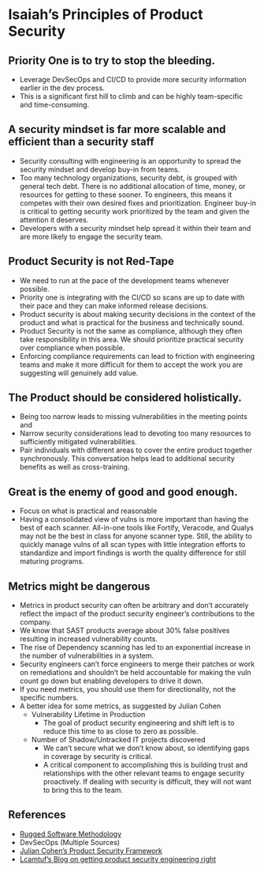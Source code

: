 # Isaiah’s Principles of Product Security
## Priority One is to try to stop the bleeding.
- Leverage DevSecOps and CI/CD to provide more security information earlier in the dev process.
- This is a significant first hill to climb and can be highly team-specific and time-consuming.
## A security mindset is far more scalable and efficient than a security staff
- Security consulting with engineering is an opportunity to spread the security mindset and develop buy-in from teams.
- Too many technology organizations, security debt, is grouped with general tech debt. There is no additional allocation of time, money, or resources for getting to these sooner. To engineers, this means it competes with their own desired fixes and prioritization. Engineer buy-in is critical to getting security work prioritized by the team and given the attention it deserves.
- Developers with a security mindset help spread it within their team and are more likely to engage the security team.
## Product Security is not Red-Tape
- We need to run at the pace of the development teams whenever possible.
- Priority one is integrating with the CI/CD so scans are up to date with their pace and they can make informed release decisions.
- Product security is about making security decisions in the context of the product and what is practical for the business and technically sound.
- Product Security is not the same as compliance, although they often take responsibility in this area. We should prioritize practical security over compliance when possible.
- Enforcing compliance requirements can lead to friction with engineering teams and make it more difficult for them to accept the work you are suggesting will genuinely add value.
## The Product should be considered holistically.
- Being too narrow leads to missing vulnerabilities in the meeting points and 
- Narrow security considerations lead to devoting too many resources to sufficiently mitigated vulnerabilities.
- Pair individuals with different areas to cover the entire product together synchronously. This conversation helps lead to additional security benefits as well as cross-training. 
## Great is the enemy of good and good enough.
- Focus on what is practical and reasonable
- Having a consolidated view of vulns is more important than having the best of each scanner. All-in-one tools like Fortify, Veracode, and Qualys may not be the best in class for anyone scanner type. Still, the ability to quickly manage vulns of all scan types with little integration efforts to standardize and import findings is worth the quality difference for still maturing programs.
## Metrics might be dangerous
- Metrics in product security can often be arbitrary and don’t accurately reflect the impact of the product security engineer’s contributions to the company.
- We know that SAST products average about 30% false positives resulting in increased vulnerability counts.
- The rise of Dependency scanning has led to an exponential increase in the number of vulnerabilities in a system.
- Security engineers can’t force engineers to merge their patches or work on remediations and shouldn’t be held accountable for making the vuln count go down but enabling developers to drive it down.
- If you need metrics, you should use them for directionality, not the specific numbers.
- A better idea for some metrics, as suggested by Julian Cohen
  - Vulnerability Lifetime in Production
    - The goal of product security engineering and shift left is to reduce this time to as close to zero as possible.
  - Number of Shadow/Untracked IT projects discovered 
    - We can’t secure what we don’t know about, so identifying gaps in coverage by security is critical. 
    - A critical component to accomplishing this is building trust and relationships with the other relevant teams to engage security proactively. If dealing with security is difficult, they will not want to bring this to the team.


## References
- [Rugged Software Methodology](https://ruggedsoftware.org)
- DevSecOps (Multiple Sources)
- [Julian Cohen’s Product Security Framework](https://hockeyinjune.medium.com/secure-engineering-guidelines-3b8845ac3265)
- [Lcamtuf’s Blog on getting product security engineering right](https://lcamtuf.blogspot.com/2018/02/getting-product-security-engineering.html)
